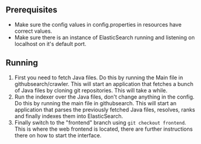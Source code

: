 ## Prerequisites
* Make sure the config values in config.properties in resources have correct values.
* Make sure there is an instance of ElasticSearch running and listening on localhost on it's default port.

## Running
1. First you need to fetch Java files. Do this by running the Main file in githubsearch/crawler. This will start an application that fetches a bunch of Java files by cloning git repositories. This will take a while.
2. Run the indexer over the Java files, don't change anything in the config. Do this by running the main file in githubsearch. This will start an application that parses the previously fetched Java files, resolves, ranks and finally indexes them into ElasticSearch.
3. Finally switch to the "frontend" branch using `git checkout frontend`. This is where the web frontend is located, there are further instructions there on how to start the interface.


